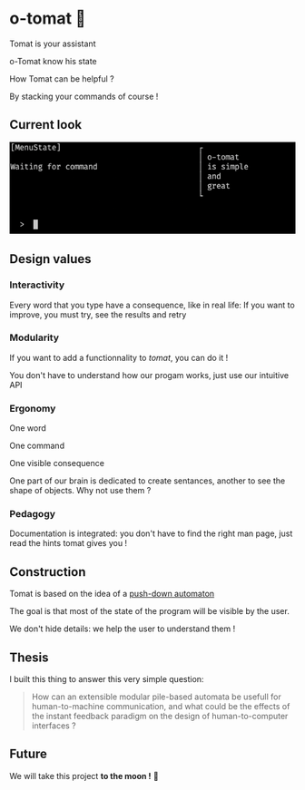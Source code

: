 # o-tomat 🍅


Tomat is your assistant

o-Tomat know his state

How Tomat can be helpful ?

By stacking your commands of course !

## Current look
![o-tomat screenshot 1](screenshots/1.png)

## Design values

### Interactivity
Every word that you type have a consequence, like in real life:
If you want to improve, you must try, see the results and retry

### Modularity

If you want to add a functionnality to *tomat*, you can do it !

You don't have to understand how our progam works, just use our intuitive API

### Ergonomy

One word

One command

One visible consequence

One part of our brain is dedicated to create sentances, another to see the shape of objects. Why not use them ?

### Pedagogy

Documentation is integrated: you don't have to find the right man page, just read the hints tomat gives you !


## Construction
Tomat is based on the idea of a [push-down automaton](https://en.wikipedia.org/wiki/Pushdown_automaton)

The goal is that most of the state of the program will be visible by the user.

We don't hide details: we help the user to understand them !

## Thesis

I built this thing to answer this very simple question:

> How can an extensible modular pile-based automata be usefull for human-to-machine communication, and what could be the effects of the instant feedback paradigm on the design of human-to-computer interfaces ?

## Future

We will take this project **to the moon !** 🚀
